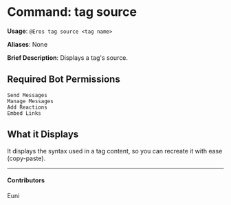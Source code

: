# Command: tag source


**Usage**: `@Eros tag source <tag name>`

**Aliases**: None

**Brief Description**: Displays a tag's source.



## Required Bot Permissions

```
Send Messages
Manage Messages
Add Reactions
Embed Links
```

## What it Displays


It displays the syntax used in a tag content, so you can recreate it with ease (copy-paste).


---

#### Contributors


Euni
